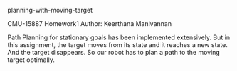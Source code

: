 planning-with-moving-target

CMU-15887 Homework1 
Author: Keerthana Manivannan

Path Planning for stationary goals has been implemented extensively. But in this assignment, the target moves from its state
and it reaches a new state. And the target disappears. So our robot has to plan a path to the moving target optimally.

